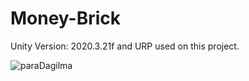 # Money-Brick
Unity Version: 2020.3.21f and URP used on this project.


![paraDagilma](https://user-images.githubusercontent.com/64322071/184503422-aeaec086-b1c2-4a9a-888c-e34dff8de6bd.png)
